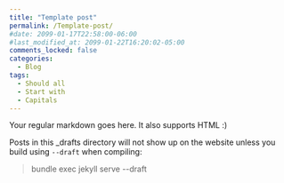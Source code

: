 ```yaml
---
title: "Template post"
permalink: /Template-post/
#date: 2099-01-17T22:58:00-06:00
#last_modified_at: 2099-01-22T16:20:02-05:00
comments_locked: false
categories:
  - Blog
tags:
  - Should all
  - Start with
  - Capitals
---
```


Your regular markdown goes here. It also supports HTML :)

Posts in this _drafts directory will not show up on the website unless you build using `--draft` when compiling:

> bundle exec jekyll serve --draft

